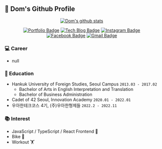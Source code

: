 ## 👋 Dom's Github Profile

<div align=center>

[![Dom's github stats](https://github-readme-stats.vercel.app/api?username=DomMorello&show_icons=true&count_private=true&theme=vue&hide=issues,contribs)](https://github.com/anuraghazra/github-readme-stats)

</div>
<div align=center>

[![Portfolio Badge](http://img.shields.io/badge/-Portfolio-black?style=flat-square&logo=github&link=https://xlffm3.github.io/portfolio/)](https://velog.io/@dom_hxrdy)
[![Tech Blog Badge](http://img.shields.io/badge/-Tech%20blog-blueviolet?style=flat-square&logo=Jekyll&link=https://xlffm3.github.io/)](https://velog.io/@dom_hxrdy)
[![Instagram Badge](https://img.shields.io/badge/-Instagram-dd2a7b?style=flat-square&logo=instagram&logoColor=white&link=https://www.instagram.com/hong___o/)](https://www.instagram.com/dom_hxrdy/)
[![Facebook Badge](https://img.shields.io/badge/Facebook-1877f2?style=flat-square&logo=facebook&logoColor=white&link=https://www.facebook.com/qkrwlsghd)](https://www.facebook.com/zuzudnf)
[![Gmail Badge](https://img.shields.io/badge/Gmail-d14836?style=flat-square&logo=Gmail&logoColor=white&link=mailto:xlffm3@gmail.com)](mailto:zuzudnf@gmail.com)

</div>

### 💻 Career
- null

### 🏫 Education

- Hankuk University of Foreign Studies, Seoul Campus `2013.03 - 2017.02`
  - Bachelor of Arts in English Interpretation and Translation
  - Bachelor of Business Administration
- Cadet of 42 Seoul, Innovation Academy `2020.01 - 2022.01`
- 우아한테크코스 4기, (주)우아한형제들 `2022.2 - 2022.11`

### 📚 Interest

- JavaScript / TypeScript / React Frontend 🤔
- Bike 🛵
- Workout 🏋️

<!--
**DomMorello/DomMorello** is a ✨ _special_ ✨ repository because its `README.md` (this file) appears on your GitHub profile.

Here are some ideas to get you started:

- 🔭 I’m currently working on ...
- 🌱 I’m currently learning ...
- 👯 I’m looking to collaborate on ...
- 🤔 I’m looking for help with ...
- 💬 Ask me about ...
- 📫 How to reach me: ...
- 😄 Pronouns: ...
- ⚡ Fun fact: ...
-->
